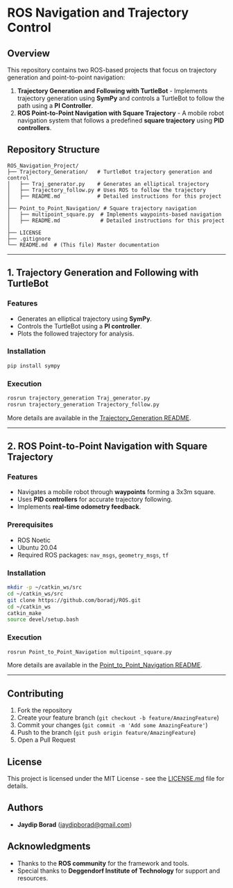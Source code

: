 # ROS Navigation and Trajectory Control

## Overview
This repository contains two ROS-based projects that focus on trajectory generation and point-to-point navigation:

1. **Trajectory Generation and Following with TurtleBot** - Implements trajectory generation using **SymPy** and controls a TurtleBot to follow the path using a **PI Controller**.
2. **ROS Point-to-Point Navigation with Square Trajectory** - A mobile robot navigation system that follows a predefined **square trajectory** using **PID controllers**.

## Repository Structure
```
ROS_Navigation_Project/
├── Trajectory_Generation/   # TurtleBot trajectory generation and control
│   ├── Traj_generator.py    # Generates an elliptical trajectory
│   ├── Trajectory_follow.py # Uses ROS to follow the trajectory
│   ├── README.md            # Detailed instructions for this project
│
├── Point_to_Point_Navigation/ # Square trajectory navigation
│   ├── multipoint_square.py  # Implements waypoints-based navigation
│   ├── README.md             # Detailed instructions for this project
│
├── LICENSE
├── .gitignore
└── README.md  # (This file) Master documentation
```

---

## 1. Trajectory Generation and Following with TurtleBot
### Features
- Generates an elliptical trajectory using **SymPy**.
- Controls the TurtleBot using a **PI controller**.
- Plots the followed trajectory for analysis.

### Installation
```bash
pip install sympy
```

### Execution
```bash
rosrun trajectory_generation Traj_generator.py
rosrun trajectory_generation Trajectory_follow.py
```

More details are available in the [Trajectory_Generation README](Trajectory_Generation/README.md).

---

## 2. ROS Point-to-Point Navigation with Square Trajectory
### Features
- Navigates a mobile robot through **waypoints** forming a 3x3m square.
- Uses **PID controllers** for accurate trajectory following.
- Implements **real-time odometry feedback**.

### Prerequisites
- ROS Noetic
- Ubuntu 20.04
- Required ROS packages: `nav_msgs`, `geometry_msgs`, `tf`

### Installation
```bash
mkdir -p ~/catkin_ws/src
cd ~/catkin_ws/src
git clone https://github.com/boradj/ROS.git
cd ~/catkin_ws
catkin_make
source devel/setup.bash
```

### Execution
```bash
rosrun Point_to_Point_Navigation multipoint_square.py
```

More details are available in the [Point_to_Point_Navigation README](Point_to_Point_Navigation/README.md).

---

## Contributing
1. Fork the repository
2. Create your feature branch (`git checkout -b feature/AmazingFeature`)
3. Commit your changes (`git commit -m 'Add some AmazingFeature'`)
4. Push to the branch (`git push origin feature/AmazingFeature`)
5. Open a Pull Request

## License
This project is licensed under the MIT License - see the [LICENSE.md](LICENSE.md) file for details.

## Authors
- **Jaydip Borad** (jaydipborad@gmail.com)

## Acknowledgments
- Thanks to the **ROS community** for the framework and tools.
- Special thanks to **Deggendorf Institute of Technology** for support and resources.


